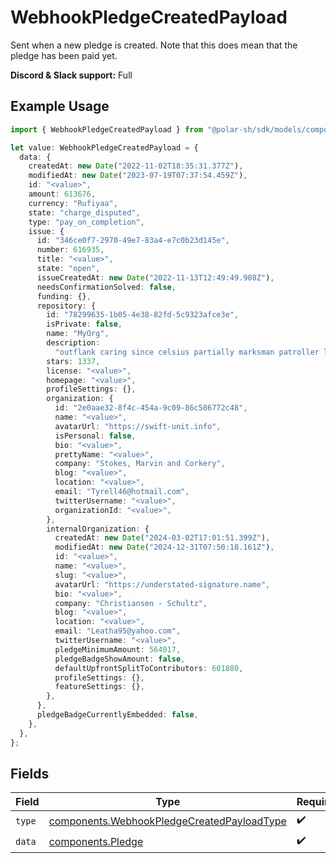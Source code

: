 # WebhookPledgeCreatedPayload

Sent when a new pledge is created. Note that this does mean that the pledge has been paid yet.

**Discord & Slack support:** Full

## Example Usage

```typescript
import { WebhookPledgeCreatedPayload } from "@polar-sh/sdk/models/components";

let value: WebhookPledgeCreatedPayload = {
  data: {
    createdAt: new Date("2022-11-02T18:35:31.377Z"),
    modifiedAt: new Date("2023-07-19T07:37:54.459Z"),
    id: "<value>",
    amount: 613676,
    currency: "Rufiyaa",
    state: "charge_disputed",
    type: "pay_on_completion",
    issue: {
      id: "346ce0f7-2970-49e7-83a4-e7c0b23d145e",
      number: 616935,
      title: "<value>",
      state: "open",
      issueCreatedAt: new Date("2022-11-13T12:49:49.908Z"),
      needsConfirmationSolved: false,
      funding: {},
      repository: {
        id: "78299635-1b05-4e38-82fd-5c9323afce3e",
        isPrivate: false,
        name: "MyOrg",
        description:
          "outflank caring since celsius partially marksman patroller lovely fooey youthful",
        stars: 1337,
        license: "<value>",
        homepage: "<value>",
        profileSettings: {},
        organization: {
          id: "2e0aae32-8f4c-454a-9c09-86c586772c48",
          name: "<value>",
          avatarUrl: "https://swift-unit.info",
          isPersonal: false,
          bio: "<value>",
          prettyName: "<value>",
          company: "Stokes, Marvin and Corkery",
          blog: "<value>",
          location: "<value>",
          email: "Tyrell46@hotmail.com",
          twitterUsername: "<value>",
          organizationId: "<value>",
        },
        internalOrganization: {
          createdAt: new Date("2024-03-02T17:01:51.399Z"),
          modifiedAt: new Date("2024-12-31T07:50:18.161Z"),
          id: "<value>",
          name: "<value>",
          slug: "<value>",
          avatarUrl: "https://understated-signature.name",
          bio: "<value>",
          company: "Christiansen - Schultz",
          blog: "<value>",
          location: "<value>",
          email: "Leatha95@yahoo.com",
          twitterUsername: "<value>",
          pledgeMinimumAmount: 564017,
          pledgeBadgeShowAmount: false,
          defaultUpfrontSplitToContributors: 601880,
          profileSettings: {},
          featureSettings: {},
        },
      },
      pledgeBadgeCurrentlyEmbedded: false,
    },
  },
};
```

## Fields

| Field                                                                                                    | Type                                                                                                     | Required                                                                                                 | Description                                                                                              |
| -------------------------------------------------------------------------------------------------------- | -------------------------------------------------------------------------------------------------------- | -------------------------------------------------------------------------------------------------------- | -------------------------------------------------------------------------------------------------------- |
| `type`                                                                                                   | [components.WebhookPledgeCreatedPayloadType](../../models/components/webhookpledgecreatedpayloadtype.md) | :heavy_check_mark:                                                                                       | N/A                                                                                                      |
| `data`                                                                                                   | [components.Pledge](../../models/components/pledge.md)                                                   | :heavy_check_mark:                                                                                       | N/A                                                                                                      |